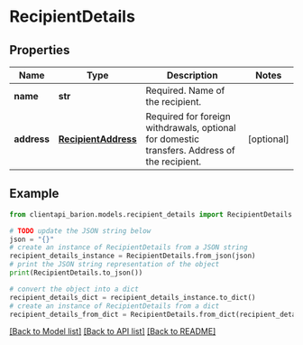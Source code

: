 # RecipientDetails


## Properties

Name | Type | Description | Notes
------------ | ------------- | ------------- | -------------
**name** | **str** | Required. Name of the recipient. | 
**address** | [**RecipientAddress**](RecipientAddress.md) | Required for foreign withdrawals, optional for domestic transfers. Address of the recipient. | [optional] 

## Example

```python
from clientapi_barion.models.recipient_details import RecipientDetails

# TODO update the JSON string below
json = "{}"
# create an instance of RecipientDetails from a JSON string
recipient_details_instance = RecipientDetails.from_json(json)
# print the JSON string representation of the object
print(RecipientDetails.to_json())

# convert the object into a dict
recipient_details_dict = recipient_details_instance.to_dict()
# create an instance of RecipientDetails from a dict
recipient_details_from_dict = RecipientDetails.from_dict(recipient_details_dict)
```
[[Back to Model list]](../README.md#documentation-for-models) [[Back to API list]](../README.md#documentation-for-api-endpoints) [[Back to README]](../README.md)


